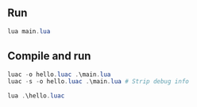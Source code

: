 ## Run
```powershell
lua main.lua
```

## Compile and run
```powershell
luac -o hello.luac .\main.lua
luac -s -o hello.luac .\main.lua # Strip debug info

lua .\hello.luac
```
